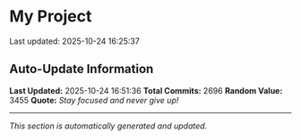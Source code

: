 # My Project


Last updated: 2025-10-24 16:25:37















































































































































































































































































































































































































































































































































































































































































































































































































































































































































































































































































































































































































































































































































































































































































































































































































































































































































































































































































































































































































































































































































































































































































































































































































































































































































































































































































































































































































































































































































































































































































































































































































## Auto-Update Information

**Last Updated:** 2025-10-24 16:51:36
**Total Commits:** 2696
**Random Value:** 3455
**Quote:** _Stay focused and never give up!_

---
_This section is automatically generated and updated._